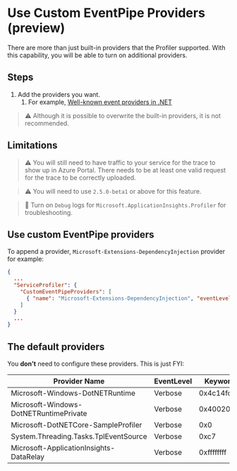 # Use Custom EventPipe Providers (preview)

There are more than just built-in providers that the Profiler supported. With this capability, you will be able to turn on additional providers.

## Steps

1. Add the providers you want.
   1. For example, [Well-known event providers in .NET](https://learn.microsoft.com/en-us/dotnet/core/diagnostics/well-known-event-providers)

> ⚠️ Although it is possible to overwrite the built-in providers, it is not recommended.

## Limitations

> ⚠️ You will still need to have traffic to your service for the trace to show up in Azure Portal. There needs to be at least one valid request for the trace to be correctly uploaded.

> ⚠️ You will need to use `2.5.0-beta1` or above for this feature.

> 🚩 Turn on `Debug` logs for `Microsoft.ApplicationInsights.Profiler` for troubleshooting.

## Use custom EventPipe providers

To append a provider, `Microsoft-Extensions-DependencyInjection` provider for example:

```json
{
  ...
  "ServiceProfiler": {
    "CustomEventPipeProviders": [
      { "name": "Microsoft-Extensions-DependencyInjection", "eventLevel": "Verbose", "keywords": "0xffffffff" }
    ]
  }
  ...
}
```

## The default providers

You **don't** need to configure these providers. This is just FYI:

| Provider Name                           | EventLevel | Keywords    |
| --------------------------------------- | ---------- | ----------- |
| Microsoft-Windows-DotNETRuntime         | Verbose    | 0x4c14fccbd |
| Microsoft-Windows-DotNETRuntimePrivate  | Verbose    | 0x4002000b  |
| Microsoft-DotNETCore-SampleProfiler     | Verbose    | 0x0         |
| System.Threading.Tasks.TplEventSource   | Verbose    | 0xc7        |
| Microsoft-ApplicationInsights-DataRelay | Verbose    | 0xffffffff  |
